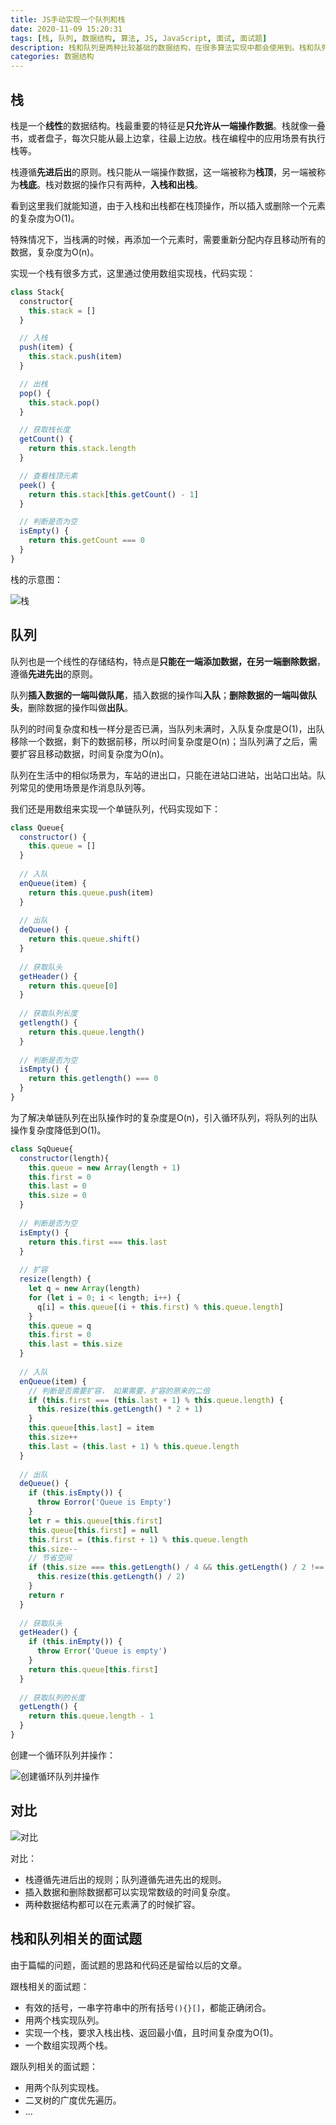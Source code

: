 ```yaml
---
title: JS手动实现一个队列和栈
date: 2020-11-09 15:20:31
tags: [栈, 队列, 数据结构, 算法, JS, JavaScript, 面试, 面试题]
description: 栈和队列是两种比较基础的数据结构，在很多算法实现中都会使用到。栈和队列有相似，又有区别，我们用代码实现两种数据结构，从底层了解两种数据结构的不同，之后再了解应用场景及面试题。
categories: 数据结构
---
```


## 栈

栈是一个**线性**的数据结构。栈最重要的特征是**只允许从一端操作数据**。栈就像一叠书，或者盘子，每次只能从最上边拿，往最上边放。栈在编程中的应用场景有执行栈等。

栈遵循**先进后出**的原则。栈只能从一端操作数据，这一端被称为**栈顶**，另一端被称为**栈底**。栈对数据的操作只有两种，**入栈和出栈**。

看到这里我们就能知道，由于入栈和出栈都在栈顶操作，所以插入或删除一个元素的复杂度为O(1)。

特殊情况下，当栈满的时候，再添加一个元素时，需要重新分配内存且移动所有的数据，复杂度为O(n)。

实现一个栈有很多方式，这里通过使用数组实现栈，代码实现：

``` js
class Stack{
  constructor{
    this.stack = []
  }

  // 入栈
  push(item) {
    this.stack.push(item)
  }

  // 出栈
  pop() {
    this.stack.pop()
  }

  // 获取栈长度
  getCount() {
    return this.stack.length
  }

  // 查看栈顶元素
  peek() {
    return this.stack[this.getCount() - 1]
  }

  // 判断是否为空
  isEmpty() {
    return this.getCount === 0
  }
}
```

栈的示意图：

![栈](1.png)

## 队列

队列也是一个线性的存储结构，特点是**只能在一端添加数据，在另一端删除数据**，遵循**先进先出**的原则。

队列**插入数据的一端叫做队尾**，插入数据的操作叫**入队**；**删除数据的一端叫做队头**，删除数据的操作叫做**出队**。

队列的时间复杂度和栈一样分是否已满，当队列未满时，入队复杂度是O(1)，出队移除一个数据，剩下的数据前移，所以时间复杂度是O(n)；当队列满了之后，需要扩容且移动数据，时间复杂度为O(n)。

队列在生活中的相似场景为，车站的进出口，只能在进站口进站，出站口出站。队列常见的使用场景是作消息队列等。

我们还是用数组来实现一个单链队列，代码实现如下：

``` js
class Queue{
  constructor() {
    this.queue = []
  }
  
  // 入队
  enQueue(item) {
    return this.queue.push(item)
  }
    
  // 出队
  deQueue() {
    return this.queue.shift()
  }
    
  // 获取队头
  getHeader() {
    return this.queue[0]
  }
    
  // 获取队列长度
  getlength() {
    return this.queue.length()
  }
    
  // 判断是否为空
  isEmpty() {
    return this.getlength() === 0
  }
}
```

为了解决单链队列在出队操作时的复杂度是O(n)，引入循环队列，将队列的出队操作复杂度降低到O(1)。

``` js
class SqQueue{
  constructor(length){
    this.queue = new Array(length + 1)
    this.first = 0
    this.last = 0
    this.size = 0
  }
    
  // 判断是否为空
  isEmpty() {
    return this.first === this.last
  }
  
  // 扩容
  resize(length) {
    let q = new Array(length)
    for (let i = 0; i < length; i++) {
      q[i] = this.queue[(i + this.first) % this.queue.length]
    }
    this.queue = q
    this.first = 0
    this.last = this.size
  }
    
  // 入队
  enQueue(item) {
    // 判断是否需要扩容， 如果需要，扩容的原来的二倍
    if (this.first === (this.last + 1) % this.queue.length) {
      this.resize(this.getLength() * 2 + 1)
    }
    this.queue[this.last] = item
    this.size++
    this.last = (this.last + 1) % this.queue.length
  }
    
  // 出队
  deQueue() {
    if (this.isEmpty()) {
      throw Eorror('Queue is Empty')
    }
    let r = this.queue[this.first]
    this.queue[this.first] = null
    this.first = (this.first + 1) % this.queue.length
    this.size--
    // 节省空间
    if (this.size === this.getLength() / 4 && this.getLength() / 2 !== 0) {
      this.resize(this.getLength() / 2)
    }
    return r
  }
    
  // 获取队头
  getHeader() {
    if (this.inEmpty()) {
      throw Error('Queue is empty')
    }
    return this.queue[this.first]
  }
    
  // 获取队列的长度
  getLength() {
    return this.queue.length - 1
  }
}
```

创建一个循环队列并操作：

![创建循环队列并操作](image-20201112141925295.png)

## 对比

![对比](1534783-20181212143236150-1594812025.png)

对比：

- 栈遵循先进后出的规则；队列遵循先进先出的规则。
- 插入数据和删除数据都可以实现常数级的时间复杂度。
- 两种数据结构都可以在元素满了的时候扩容。

## 栈和队列相关的面试题

由于篇幅的问题，面试题的思路和代码还是留给以后的文章。

跟栈相关的面试题：

- 有效的括号，一串字符串中的所有括号`(){}[]`，都能正确闭合。
- 用两个栈实现队列。
- 实现一个栈，要求入栈出栈、返回最小值，且时间复杂度为O(1)。
- 一个数组实现两个栈。

跟队列相关的面试题：

- 用两个队列实现栈。
- 二叉树的广度优先遍历。
- ...

